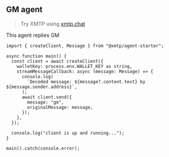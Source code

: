 ## GM agent

> Try XMTP using [xmtp.chat](https://xmtp.chat)

This agent replies GM

```tsx
import { createClient, Message } from "@xmtp/agent-starter";

async function main() {
  const client = await createClient({
    walletKey: process.env.WALLET_KEY as string,
    streamMessageCallback: async (message: Message) => {
      console.log(
        `Decoded message: ${message?.content.text} by ${message.sender.address}`,
      );
      await client.send({
        message: "gm",
        originalMessage: message,
      });
    },
  });

  console.log("client is up and running...");
}

main().catch(console.error);
```
